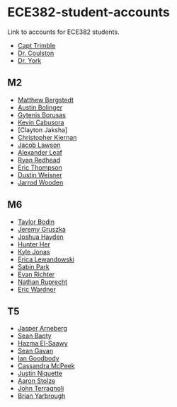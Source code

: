 ECE382-student-accounts
=======================

Link to accounts for ECE382 students.

- [Capt Trimble](https://www.github.com/vtrimble)
- [Dr. Coulston](https://github.com/coulston)
- [Dr. York](https://github.com/GeorgeYork)

## M2

- [Matthew Bergstedt](https://github.com/mbergstedt)
- [Austin Bolinger](https://github.com/Austinbolinger)
- [Gytenis Borusas](https://www.github.com/gytenis98)
- [Kevin Cabusora](https://github.com/KevinCabusora)
- [Clayton Jaksha]
- [Christopher Kiernan](https://github.com/ChrisMKiernan)
- [Jacob Lawson](https://github.com/JacobLawson)
- [Alexander Leaf](https://github.com/apleaf)
- [Ryan Redhead](https://github.com/RyanRedhead)
- [Eric Thompson](https://github.com/C16erikthompson)
- [Dustin Weisner](https://github.com/dustyweisner)
- [Jarrod Wooden](https://github.com/JarrodWooden)

## M6


- [Taylor Bodin](https://github.com/taylorbodin)
- [Jeremy Gruszka]( https://github.com/JeremyGruszka)
- [Joshua Hayden](https://github.com/JoshuaHayden)
- [Hunter Her](https://github.com/vipersfly23)
- [Kyle Jonas](https://github.com/KyleJonas)
- [Erica Lewandowski](https://github.com/EricaLewandowski)
- [Sabin Park](https://github.com/sabinpark)
- [Evan Richter](https://github.com/evanrichter)
- [Nathan Ruprecht](https://github.com/NathanRuprecht)
- [Eric Wardner](https://github.com/EricWardner)

## T5

- [Jasper Arneberg](https://github.com/JasperArneberg)
- [Sean Bapty](https://github.com/seanbapty)
- [Hazma El-Saawy](https://github.com/hamzaelsaawy)
- [Sean Gavan](https://github.com/SeanGavan)
- [Ian Goodbody](https://github.com/IanGoodbody)
- [Cassandra McPeek](https://github.com/CassieMcPeek)
- [Justin Niquette](https://github.com/JNiquette)
- [Aaron Stolze](https://github.com/aaronstolze)
- [John Terragnoli](https://github.com/JohnTerragnoli)
- [Brian Yarbrough](https://github.com/byarbrough)
